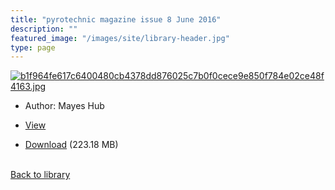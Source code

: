 ```yaml
---
title: "pyrotechnic magazine issue 8 June 2016"
description: ""
featured_image: "/images/site/library-header.jpg"
type: page
---
```


<a href="https://drive.google.com/file/d/1zGjBAjH8eyCHNhPt7zXtwrtXRjfopG29/view" target="_blank">![b1f964fe617c6400480cb4378dd876025c7b0f0cece9e850f784e02ce48f4163.jpg](/images/library/b1f964fe617c6400480cb4378dd876025c7b0f0cece9e850f784e02ce48f4163.jpg)</a>
* Author: Mayes Hub
* <a href="https://drive.google.com/file/d/1zGjBAjH8eyCHNhPt7zXtwrtXRjfopG29/view" target="_blank">View</a>

* [Download](https://drive.google.com/uc?export=download&id=1zGjBAjH8eyCHNhPt7zXtwrtXRjfopG29) (223.18 MB)

<br />[Back to library](/library/)
